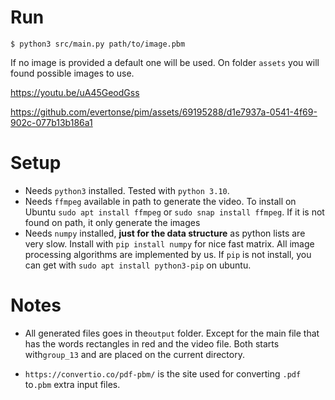 # Run 

    $ python3 src/main.py path/to/image.pbm


If no image is provided a default one will be used.
On folder ``assets`` you will found possible images to use.

https://youtu.be/uA45GeodGss



https://github.com/evertonse/pim/assets/69195288/d1e7937a-0541-4f69-902c-077b13b186a1


# Setup

- Needs ``python3`` installed. Tested with ``python 3.10``.
- Needs `ffmpeg` available in path to generate the video. To install on Ubuntu ``sudo apt install ffmpeg`` or ``sudo snap install ffmpeg``. If it is not found on path, it only generate the images
- Needs ``numpy`` installed, **just for the data structure** as python lists are very slow. Install with ``pip install numpy`` for nice fast matrix. All image processing algorithms are implemented by us.  If `pip` is not install, you can get with ``sudo apt install python3-pip`` on ubuntu.


# Notes

- All generated files goes in the``output`` folder. Except for the main file that has the words rectangles in red and the video file. Both starts with``group_13`` and are placed on the current directory.

- ``https://convertio.co/pdf-pbm/`` is the site used for converting ``.pdf`` to``.pbm`` extra input files.

